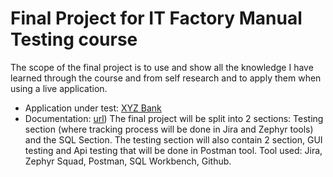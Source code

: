 # Final Project for IT Factory Manual Testing course

The scope of the final project is to use and show all the knowledge I have learned through the course and from self research and to apply them when using a live application.
* Application under test: [XYZ Bank](https://www.globalsqa.com/angularJs-protractor/BankingProject/#/login)
* Documentation: [url](https://github.com/CismaruAnaMaria/manual_testing_project/blob/main/Documentatie%20pt%20xyz%20bank.docx))
     The final project will be split into 2 sections: Testing section (where tracking process will be done in Jira and Zephyr tools) and the SQL Section. The testing section will also contain  2 section, GUI testing and Api testing that will be done in Postman tool.
     Tool used: Jira, Zephyr Squad, Postman, SQL Workbench, Github.
